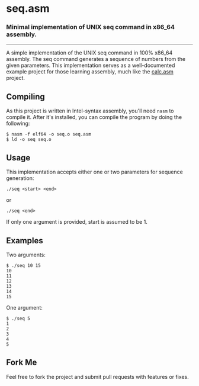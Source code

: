 seq.asm
=======
### Minimal implementation of UNIX seq command in x86_64 assembly.
-----
A simple implementation of the UNIX seq command in 100% x86_64 assembly.
The seq command generates a sequence of numbers from the given parameters.
This implementation serves as a well-documented example project for those
learning assembly, much like the [calc.asm](https://github.com/flouthoc/calc.asm)
project.

Compiling
---------
As this project is written in Intel-syntax assembly, you'll need `nasm` to compile it.
After it's installed, you can compile the program by doing the following:
```
$ nasm -f elf64 -o seq.o seq.asm
$ ld -o seq seq.o
```

Usage
-----
This implementation accepts either one or two parameters for sequence generation:

```
./seq <start> <end>
```
or
```
./seq <end>
```
If only one argument is provided, start is assumed to be 1.

Examples
--------
Two arguments:
```
$ ./seq 10 15
10
11
12
13
14
15
```
One argument:
```
$ ./seq 5
1
2
3
4
5
```

Fork Me
-------
Feel free to fork the project and submit pull requests with features or fixes.
